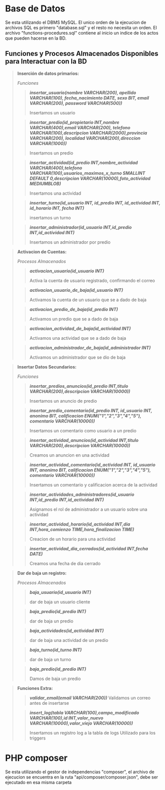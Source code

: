 # Base de Datos

Se esta utilizando el DBMS MySQL.
El unico orden de la ejecucion de archivos SQL es primero "database.sql" y el resto no necesita un orden.
El archivo "functions-procedures.sql" contiene al inicio un indice de los actos que pueden hacerse en la BD.

## Funciones y Procesos Almacenados Disponibles para Interactuar con la BD

> **Inserción de datos primarios:** 
>
> *Funciones*
> 
>> ***insertar_usuario(nombre VARCHAR(200), apellido VARCHAR(100), fecha_nacimiento DATE, sexo BIT, email VARCHAR(200), password VARCHAR(500))***
>>
>> Insertamos un usuario 
>
>> ***insertar_predio(id_propietario INT,nombre VARCHAR(400),email VARCHAR(200), telefono VARCHAR(100),descripcion VARCHAR(2000),provincia VARCHAR(200), localidad VARCHAR(200),direccion VARCHAR(1000))***
>> 
>> Insertamos un predio
> 
>> ***insertar_actividad(id_predio INT,nombre_actividad VARCHAR(400),telefono VARCHAR(100),usuarios_maximos_x_turno SMALLINT DEFAULT 0,descripcion VARCHAR(10000),foto_actividad MEDIUMBLOB)***
>>
>> Insertamos una actividad
>
>> ***insertar_turno(id_usuario INT, id_predio INT, id_actividad INT, id_horario INT, fecha INT)***
>>
>> insertamos un turno
>
>> ***insertar_administrador(id_usuario INT,id_predio INT,id_actividad INT)***
>>
>> Insertamos un administrador por predio

> **Activacion de Cuentas:**
>
> *Procesos Almacenados*
>
>> ***activacion_usuario(id_usuario INT)***
>>
>> Activa la cuenta de usuario registrado, confirmando el correo
>
>> ***activacion_usuario_de_baja(id_usuario INT)***
>> 
>> Activamos la cuenta de un usuario que se a dado de baja
>
>> ***activacion_predio_de_baja(id_predio INT)***
>>
>> Activamos un predio que se a dado de baja
>
>> ***activacion_actividad_de_baja(id_actividad INT)***
>>
>> Activamos una actividad que se a dado de baja
>
>> ***activacion_administrador_de_baja(id_administrador INT)***
>>
>> Activamos un administrador que se dio de baja

> **Insertar Datos Secundarios:**
>
> *Funciones*
>
>> ***insertar_predios_anuncios(id_predio INT,titulo VARCHAR(200),descripcion VARCHAR(10000))***
>>
>> Insertamos un anuncio de predio
>
>> ***insertar_predio_comentario(id_predio INT, id_usuario INT, anonimo BIT, calificacion ENUM("1","2","3","4","5"), comentario VARCHAR(10000))***
>>
>> Insertamos un comentario como usuario a un predio
>
>> ***insertar_actividad_anuncios(id_actividad INT,titulo VARCHAR(200),descripcion VARCHAR(10000))***
>>
>> Creamos un anuncion en una actividad
>
>> ***insertar_actividad_comentario(id_actividad INT, id_usuario INT, anonimo BIT, calificacion ENUM("1","2","3","4","5"), comentario VARCHAR(10000))***
>>
>> Insertamos un comentario y calificacion acerca de la actividad
>
>> ***insertar_actividades_administradores(id_usuario INT,id_predio INT,id_actividad INT)***
>>
>> Asignamos el rol de administrador a un usuario sobre una actividad
>
>> ***insertar_actividad_horario(id_actividad INT,dia INT,hora_comienzo TIME,hora_finalizacion TIME)***
>>
>> Creacion de un horario para una actividad
>
>> ***insertar_actividad_dia_cerrados(id_actividad INT,fecha DATE)***
>>
>> Creamos una fecha de dia cerrado
>

> **Dar de baja un registro:**
>
> *Procesos Almacenados*
>
>> ***baja_usuario(id_usuario INT)***
>>
>> dar de baja un usuario cliente
>
>> ***baja_predio(id_predio INT)***
>>
>> dar de baja un predio
>
>> ***baja_actividades(id_actividad INT)***
>>
>> dar de baja una actividad de un predio
>
>> ***baja_turno(id_turno INT)***
>> 
>> dar de baja un turno
>
>> ***baja_predio(id_predio INT)***
>>
>> Damos de baja un predio
>

> **Funciones Extra:**
>> ***validar_email(email VARCHAR(200))***
>> Validamos un correo antes de insertarse
>
>> ***insert_log(tabla VARCHAR(100),campo_modificado VARCHAR(100),id INT,valor_nuevo VARCHAR(10000),valor_viejo VARCHAR(10000))***
>>
>> Insertamos un registro log a la tabla de logs
>> Utilizado para los triggers
>

# PHP composer

Se esta utilizando el gestor de independencias "composer", el archivo de ejecucion se encuentra en la ruta "api/composer/composer.json", debe ser ejecutado en esa misma carpeta